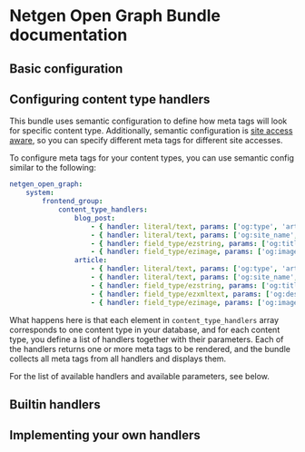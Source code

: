 Netgen Open Graph Bundle documentation
======================================

## Basic configuration

## Configuring content type handlers

This bundle uses semantic configuration to define how meta tags will look for specific content type. Additionally, semantic configuration is [site access aware](https://doc.ez.no/display/EZP/How+to+expose+SiteAccess+aware+configuration+for+your+bundle), so you can specify different meta tags for different site accesses.

To configure meta tags for your content types, you can use semantic config similar to the following:

```yaml
netgen_open_graph:
    system:
        frontend_group:
            content_type_handlers:
                blog_post:
                    - { handler: literal/text, params: ['og:type', 'article'] }
                    - { handler: literal/text, params: ['og:site_name', 'My cool site'] }
                    - { handler: field_type/ezstring, params: ['og:title', 'title'] }
                    - { handler: field_type/ezimage, params: ['og:image', 'image', 'opengraph'] }
                article:
                    - { handler: literal/text, params: ['og:type', 'article'] }
                    - { handler: literal/text, params: ['og:site_name', 'My cool site'] }
                    - { handler: field_type/ezstring, params: ['og:title', 'short_title'] }
                    - { handler: field_type/ezxmltext, params: ['og:description', 'short_intro'] }
                    - { handler: field_type/ezimage, params: ['og:image', 'line_image', 'opengraph'] }
```

What happens here is that each element in `content_type_handlers` array corresponds to one content type in your database, and for each content type, you define a list of handlers together with their parameters. Each of the handlers returns one or more meta tags to be rendered, and the bundle collects all meta tags from all handlers and displays them.

For the list of available handlers and available parameters, see below.

## Builtin handlers

## Implementing your own handlers
